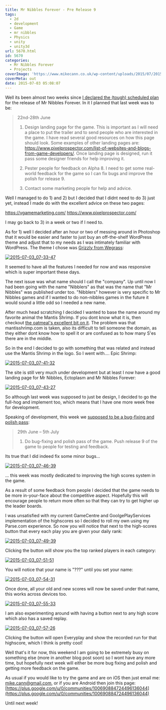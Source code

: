 ```yaml
---
title: Mr Nibbles Forever - Pre Release 9
tags:
  - 2d
  - development
  - Game
  - mr nibbles
  - Physics
  - unity
  - unity3d
url: 5670.html
id: 5670
categories:
  - Mr Nibbles Forever
  - Projects
coverImage: 'https://www.mikecann.co.uk/wp-content/uploads/2015/07/2015-07-03_07-33-47.png'
coverMeta: out
date: 2015-07-03 05:08:07
---
```


Well its been almost two weeks since [I declared the (tough) scheduled plan](https://www.mikecann.co.uk/myprojects/mr-nibbles-forever-getting-it-done/) for the release of Mr Nibbles Forever. In it I planned that last week was to be:
<!-- more -->
> 22nd-28th June
> 
> 1) Design landing page for the game. This is important as I will need a place to put the trailer and to send people who are interested in the game. I have read several good resources on how this page should look. Some examples of other landing pages are: https://www.pixelprospector.com/list-of-websites-and-blogs-from-game-developers/. Once landing page is designed, run it pass some designer friends for help improving it.
> 
> 2) Pester people for feedback on Alpha 8\. I need to get some real-world feedback for the game so I can fix bugs and improve the polish for release 9.
> 
> 3) Contact some marketing people for help and advice.

Well I managed to do 1) and 2) but I decided that I didnt need to do 3) just yet, instead I made do with the excellent advice on these two pages:

https://vgamemarketing.com/
https://www.pixelprospector.com/

I may go back to 3) in a week or two if I need to.

As for 1) well I decided after an hour or two of messing around in Photoshop that it would be easier and faster to just buy an off-the-shelf WordPress theme and adjust that to my needs as I was intimately familiar with WordPress. The theme I chose was [Grizzly from Wegrass](https://themeforest.net/item/grizzly-responsive-app-showcase-corporate/1546240):

[![2015-07-03_07-33-47](https://www.mikecann.co.uk/wp-content/uploads/2015/07/2015-07-03_07-33-47-300x231.png)](https://www.mikecann.co.uk/wp-content/uploads/2015/07/2015-07-03_07-33-47.png)

It seemed to have all the features I needed for now and was responsive which is super important these days. 

The next issue was what name should I call the "company". Up until now I had been going with the name "Nibblers" as that was the name that "Mr Nibbles" was published under too. "Nibblers" however is very specific to Mr Nibbles games and if I wanted to do non-nibbles games in the future it would sound a little odd so I needed a new name.

After much head scratching I decided I wanted to base the name around my favorite animal the Mantis Shrimp. If you dont know what it is, then checkout [the oatmeal's excellent bit on it](https://theoatmeal.com/comics/mantis_shrimp). The problem was that mantisshrimp.com is taken, also its difficult to tell someone the domain, as they either dont know how to spell it or are confused as to how many S'es there are in the middle.

So in the end I decided to go with something that was related and instead use the Mantis Shrimp in the logo. So I went with.... Epic Shrimp:

[![2015-07-03_07-41-32](https://www.mikecann.co.uk/wp-content/uploads/2015/07/2015-07-03_07-41-32-1024x728.png)](https://www.mikecann.co.uk/wp-content/uploads/2015/07/2015-07-03_07-41-32.png)

The site is still very much under development but at least I now have a good landing page for Mr Nibbles, Ectoplasm and Mr Nibbles Forever:

[![2015-07-03_07-43-27](https://www.mikecann.co.uk/wp-content/uploads/2015/07/2015-07-03_07-43-27.png)](https://www.mikecann.co.uk/wp-content/uploads/2015/07/2015-07-03_07-43-27.png)

So although last week was supposed to just be design, I decided to go the full-hog and implement too, which means that I have one more week free for development.

Speaking of development, this week we [supposed to be a bug-fixing and polish pass](https://www.mikecann.co.uk/myprojects/mr-nibbles-forever-getting-it-done/):

> 29th June – 5th July
> 
> 1) Do bug-fixing and polish pass of the game. Push release 9 of the game to people for testing and feedback.

Its true that I did indeed fix some minor bugs...

[![2015-07-03_07-46-39](https://www.mikecann.co.uk/wp-content/uploads/2015/07/2015-07-03_07-46-39.png)](https://www.mikecann.co.uk/wp-content/uploads/2015/07/2015-07-03_07-46-39.png)

... this week was mostly dedicated to improving the high scores system in the game. 

As a result of some feedback from people I decided that the game needs to be more in-your-face about the competitive aspect. Hopefully this will encourage people to return more often so that they can try to get higher up the leader boards. 

I was unsatisfied with my current GameCentre and GoolgePlayServices implementation of the highscores so I decided to roll my own using my Parse.com experience. So now you will notice that next to the high-scores button that every each play you are given your daily rank:

[![2015-07-03_07-49-39](https://www.mikecann.co.uk/wp-content/uploads/2015/07/2015-07-03_07-49-39-1024x772.png)](https://www.mikecann.co.uk/wp-content/uploads/2015/07/2015-07-03_07-49-39.png)

Clicking the button will show you the top ranked players in each category:

[![2015-07-03_07-51-51](https://www.mikecann.co.uk/wp-content/uploads/2015/07/2015-07-03_07-51-51-1024x768.png)](https://www.mikecann.co.uk/wp-content/uploads/2015/07/2015-07-03_07-51-51.png)

You will notice that your name is "???" until you set your name:

[![2015-07-03_07-54-31](https://www.mikecann.co.uk/wp-content/uploads/2015/07/2015-07-03_07-54-31-1024x763.png)](https://www.mikecann.co.uk/wp-content/uploads/2015/07/2015-07-03_07-54-31.png)

Once done, all your old and new scores will now be saved under that name, this works across devices too. 

[![2015-07-03_07-55-33](https://www.mikecann.co.uk/wp-content/uploads/2015/07/2015-07-03_07-55-33-1024x773.png)](https://www.mikecann.co.uk/wp-content/uploads/2015/07/2015-07-03_07-55-33.png)

I am also experimenting around with having a button next to any high score which also has a saved replay. 

[![2015-07-03_07-57-26](https://www.mikecann.co.uk/wp-content/uploads/2015/07/2015-07-03_07-57-26-1024x763.png)](https://www.mikecann.co.uk/wp-content/uploads/2015/07/2015-07-03_07-57-26.png)

Clicking the button will open Everyplay and show the recorded run for that highscore, which I think is pretty cool!

Well that's it for now, this weekend I am going to be extremely busy on something else (more in another blog post soon) so I wont have any more time, but hopefully next week will either be more bug fixing and polish and getting more feedback on the game. 

As usual if you would like to try the game and are on iOS then just email me: mike.cann@gmail.com, or if you are Android then join this page: [https://plus.google.com/u/0/communities/100690884724496136044](https://plus.google.com/u/0/communities/100690884724496136044)

Until next week!

 